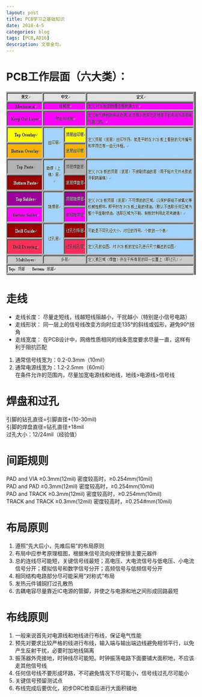 ```yaml
---
layout: post
title: PCB学习之基础知识
date: 2018-4-5
categories: blog
tags: [PCB,AD16]
description: 文章金句。
---
```


# PCB工作层面（六大类）：
![PCB_Level](https://github.com/SKYESCAPE/SKYESCAPE.GITHUB.IO/raw/master/article_image/2_1.jpg)

# 走线
* 走线长度：
尽量走短线，线越短线阻越小，干扰越小（特别是小信号电路）
* 走线形状：
同一层上的信号线改变方向时应走135°的斜线或弧形，避免90°拐角
* 走线宽度：
在PCB设计中，网络性质相同的线条宽度要求尽量一直，这样有利于阻抗匹配
1. 通常信号线宽为：0.2-0.3mm（10mil）
2. 通常电源线宽为：1.2-2.5mm（60mil）  
在条件允许的范围内，尽量加宽电源线和地线，地线>电源线>信号线

# 焊盘和过孔
引脚的钻孔直径=引脚直径+(10-30mil)  
引脚的焊盘直径=钻孔直径+18mil  
过孔大小：12/24mil（经验值）

# 间距规则</br>
PAD and VIA ≥0.3mm(12mil) 密度较高时，≥0.254mm(10mil)  
PAD and PAD ≥0.3mm(12mil) 密度较高时，≥0.254mm(10mil)  
PAD and TRACK ≥0.3mm(12mil) 密度较高时，≥0.254mm(10mil)  
TRACK and TRACK ≥0.3mm(12mil) 密度较高时，≥0.254#mm(10mil)

# 布局原则
1. 遵照“先大后小，先难后易”的布局原则
2. 布局中应参考原理框图，根据朱信号流向规律安排主要元器件
3. 总的连线尽可能短，关键信号线最短；高电压、大电流信号与低电压、小电流信号分开；模拟信号和数字信号分开；高频信号与低频信号分开
4. 相同结构电路部分尽可能采用“对称式”布局
5. 发热元件铺铜打过孔散热
6. 去耦电容尽量靠近IC电源的管脚，并使之与电源和地之间形成回路最短

# 布线原则
1. 一般来说首先对电源线和地线进行布线，保证电气性能
2. 预先对要求比较严格的线进行布线，输入端与输出端边线避免相邻平行，以免产生反射干扰，必要时加地线隔离
3. 振荡器外壳接地，时钟线尽可能短。时钟振荡电路下面要铺大面积地，不应该走其他信号线
4. 任何信号线不要形成环路，不可避免情况下尽可能小，信号线过孔尽可能小
5. 关键信号预留测试点
6. 布线完成后要优化，初步DRC检查后进行大面积铺地
	







